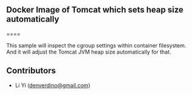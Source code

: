 ## Docker Image of Tomcat which sets heap size automatically
====

This sample will inspect the cgroup settings within container filesystem. And it will adjust the Tomcat JVM heap size automatically for that.

## Contributors

* Li Yi (<denverdino@gmail.com>) 
